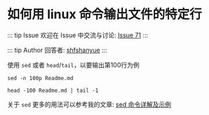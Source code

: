 # 如何用 linux 命令输出文件的特定行



::: tip Issue 
 欢迎在 Issue 中交流与讨论: [Issue 71](https://github.com/shfshanyue/Daily-Question/issues/71) 
:::

::: tip Author 
回答者: [shfshanyue](https://github.com/shfshanyue) 
:::

使用 `sed` 或者 `head`/`tail`，以要输出第100行为例

```
sed -n 100p Readme.md

head -100 Readme.md | tail -1
```

关于 `sed` 更多的用法可以参考我的文章: [sed 命令详解及示例](https://shanyue.tech/op/linux-sed.html#sed-%E5%91%BD%E4%BB%A4%E8%AF%A6%E8%A7%A3)